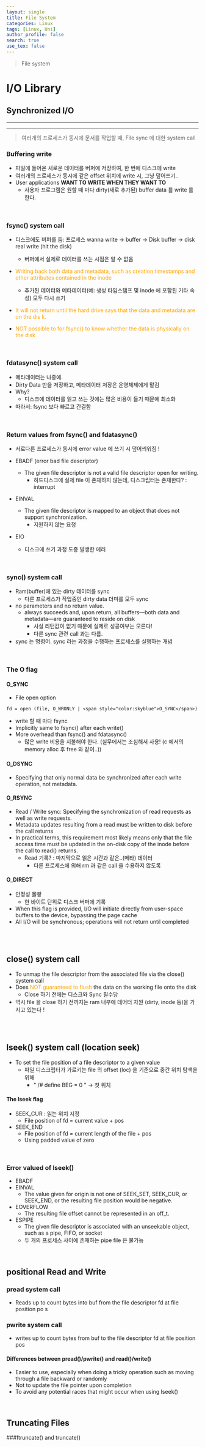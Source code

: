 ```yaml
---
layout: single
title: File System
categories: Linux
tags: [Linux, Uni]
author_profile: false
search: true
use_tex: false
---
```


> File system

# I/O Library

## Synchronized I/O

---

---

> 여러개의 프로세스가 동시에 문서를 작업할 때, File sync 에 대한 system call 

### Buffering write

- 파일에 들어온 새로운 데이터를 버퍼에 저장하여, 한 번에 디스크에 write
- 여러개의 프로세스가 동시에 같은 offset 위치에 write 시, 그냥 덮어쓰기..
- User applications **WANT TO WRITE WHEN THEY WANT TO**
  - 사용자 프로그램은 원할 때 마다 dirty(새로 추가된) buffer data 를 write 를 한다.

<br>

### fsync() system call

- 디스크에도 버퍼를 둠: 프로세스 wanna write -> buffer -> Disk buffer -> disk real write (hit the disk)
  - 버퍼에서 실제로 데이터를 쓰는 시점은 알 수 없음


- <span style="color:orange">Writing back both data and metadata, such as creation timestamps and other attributes contained in the inode</span>
  - 추가된 데이터와 메타데이터(예: 생성 타임스탬프 및 inode 에 포함된 기타 속성) 모두 다시 쓰기
- <span style="color:orange">It will not return until the hard drive says that the data and metadata are on the dis k.</span>
- <span style="color:orange">NOT possible to for fsync() to know whether the data is physically on the disk</span>

<br>

### fdatasync() system call

- 메타데이터는 나중에.
- Dirty Data 만을 저장하고, 메타데이터 저장은 운영체제에게 맡김
- Why?
  - 디스크에 데이터를 읽고 쓰는 것에는 많은 비용이 들기 때문에 최소화
- 따라서: fsync 보다 빠르고 간결함

<br>

### Return values from fsync() and fdatasync()

- 서로다른 프로세스가 동시에 error value 에 쓰기 시 덮어씌워짐 !


- EBADF (error bad file descriptor)
  - The given file descriptor is not a valid file descriptor open for writing.
    - 하드디스크에 실제 file 이 존재하지 않는데, 디스크립터는 존재한다? : interrupt

- EINVAL
  - The given file descriptor is mapped to an object that does not support synchronization.
    - 지원하지 않는 요청

- EIO
  - 디스크에 쓰기 과정 도중 발생한 에러

<br>

### sync() system call

- Ram(buffer)에 있는 dirty 데이터를 sync
  - 다른 프로세스가 작업중인 dirty data 더미를 모두 sync
- no parameters and no return value.
  - always succeeds and, upon return, all buffers—both data and metadata—are guaranteed to
    reside on disk
    - 사실 리턴값이 없기 때문에 실제로 성공여부는 모른다!
    - 다른 sync 관련 call 과는 다름.
- sync 는 명령어. sync 라는 과정을 수행하는 프로세스를 실행하는 개념

<br>

### The O flag

#### O_SYNC
- File open option
```linux
fd = open (file, O_WRONLY | <span style="color:skyblue">O_SYNC</span>)
```
  - write 할 때 마다 fsync
  - Implicitly same to fsync() after each write()
- More overhead than fsync() and fdatasync()
  - 많은 write 비용을 지불해야 한다. (실무에서는 조심해서 사용! (c 에서의 memory alloc 후 free 와 같이..))

#### O_DSYNC
- Specifying that only normal data be synchronized after each write operation,
  not metadata.

#### O_RSYNC
- Read / Write sync: Specifying the synchronization of read requests as well as write requests.
- Metadata updates resulting from a read must be written to disk before the call returns
- In practical terms, this requirement most likely means only that the file access time must be updated in the on-disk copy of the inode before the call to read() returns.
  - Read 기록? : 마지막으로 읽은 시간과 같은..(메타) 데이터
    - 다른 프로세스에 의해 rm 과 같은 call 을 수용하지 않도록

#### O_DIRECT
- 안정성 몰빵
  - 한 바이트 단위로 디스크 버퍼에 기록
- When this flag is provided, I/O will initiate directly from user-space buffers to
  the device, bypassing the page cache
- All I/O will be synchronous; operations will not return until completed

<br>
<br>



## close() system call
- To unmap the file descriptor from the associated file via the close() system call
- Does <span style="color:orange">NOT guaranteed to flush</span> the data on the working file onto the disk
  - Close 하기 전에는 디스크와 Sync 필수당
- 역시 file 을 close 하기 전까지는 ram 내부에 데어터 자원 (dirty, inode 등)을 가지고 있는다 !

<br>
<br>



## lseek() system call (location seek)
- To set the file position of a file descriptor to a given value
  - 파일 디스크립터가 가르키는 file 의 offset (loc) 을 기준으로 중간 위치 탐색을 위해
    - " /# define BEG = 0 " -> 첫 위치

#### The lseek flag
- SEEK_CUR : 읽는 위치 지정
  - File position of fd = current value + pos
- SEEK_END
  - File position of fd = current length of the file + pos
  - Using padded value of zero

<br>

### Error valued of lseek()
- EBADF
- EINVAL
  - The value given for origin is not one of SEEK_SET, SEEK_CUR, or SEEK_END, or the resulting file position would be negative.
- EOVERFLOW
  - The resulting file offset cannot be represented in an off_t.
- ESPIPE
  - The given file descriptor is associated with an unseekable object, such as a pipe, FIFO, or socket
  - 두 개의 프로세스 사이에 존재하는 pipe file 은 불가능

<br>

## positional Read and Write

### pread system call
- Reads up to count bytes into buf from the file descriptor fd at file position po s

### pwrite system call
- writes up to count bytes from buf to the file descriptor fd at file position pos

#### Differences between pread()/pwrite() and read()/write()
- Easier to use, especially when doing a tricky operation such as moving through a file backward or randomly
- Not to update the file pointer upon completion
- To avoid any potential races that might occur when using lseek()

<br>

## Truncating Files

###ftruncate() and truncate()
